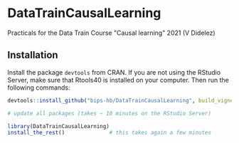 # DataTrainCausalLearning
Practicals for the Data Train Course "Causal learning" 2021 (V Didelez)

## Installation
Install the package `devtools` from CRAN. If you are not using the RStudio Server, make sure that Rtools40 is installed on your computer. Then run the following commands:

```R
devtools::install_github("bips-hb/DataTrainCausalLearning", build_vignettes = TRUE)

# update all packages (takes ~ 10 minutes on the RStudio Server)

library(DataTrainCausalLearning)
install_the_rest()              # this takes again a few minutes
```
